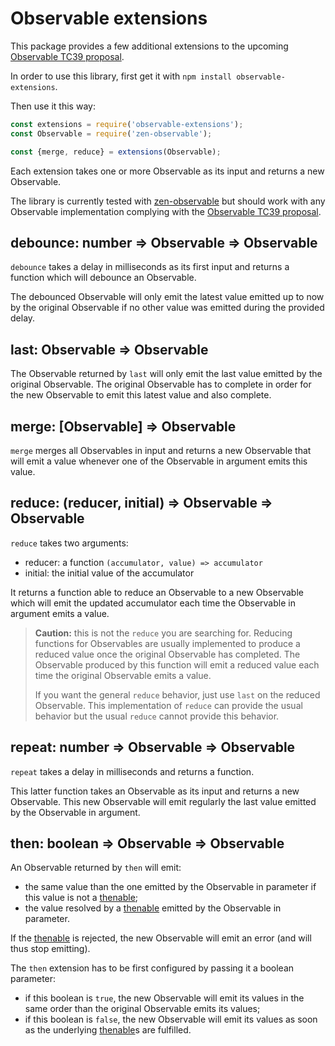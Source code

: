 # Observable extensions

This package provides a few additional extensions to the upcoming [Observable TC39 proposal].

In order to use this library, first get it with `npm install observable-extensions`.

Then use it this way:

```js
const extensions = require('observable-extensions');
const Observable = require('zen-observable');

const {merge, reduce} = extensions(Observable);
```

Each extension takes one or more Observable as its input and returns a new Observable.

The library is currently tested with [zen-observable](https://github.com/zenparsing/zen-observable) but should work with any Observable implementation complying with the [Observable TC39 proposal].

## debounce: number => Observable => Observable

`debounce` takes a delay in milliseconds as its first input and returns a function which will debounce an Observable.

The debounced Observable will only emit the latest value emitted up to now by the original Observable if no other value was emitted during the provided delay.

## last: Observable => Observable

The Observable returned by `last` will only emit the last value emitted by the original Observable.
The original Observable has to complete in order for the new Observable to emit this latest value and also complete.

## merge: [Observable] => Observable

`merge` merges all Observables in input and returns a new Observable that will emit a value whenever one of the Observable in argument emits this value.

## reduce: (reducer, initial) => Observable => Observable

`reduce` takes two arguments:

- reducer: a function `(accumulator, value) => accumulator`
- initial: the initial value of the accumulator

It returns a function able to reduce an Observable to a new Observable which will emit the updated accumulator each time the Observable in argument emits a value.

> **Caution:** this is not the `reduce` you are searching for.
> Reducing functions for Observables are usually implemented to produce a reduced value once the original Observable has completed.
> The Observable produced by this function will emit a reduced value each time the original Observable emits a value.
>
> If you want the general `reduce` behavior, just use `last` on the reduced Observable.
> This implementation of `reduce` can provide the usual behavior but the usual `reduce` cannot provide this behavior.

## repeat: number => Observable => Observable

`repeat` takes a delay in milliseconds and returns a function.

This latter function takes an Observable as its input and returns a new Observable.
This new Observable will emit regularly the last value emitted by the Observable in argument.

## then: boolean => Observable => Observable

An Observable returned by `then` will emit:

- the same value than the one emitted by the Observable in parameter if this value is not a [thenable];
- the value resolved by a [thenable] emitted by the Observable in parameter.

If the [thenable] is rejected, the new Observable will emit an error (and will thus stop emitting).

The `then` extension has to be first configured by passing it a boolean parameter:

- if this boolean is `true`, the new Observable will emit its values in the same order than the original Observable emits its values;
- if this boolean is `false`, the new Observable will emit its values as soon as the underlying [thenable]s are fulfilled.

[Observable TC39 proposal]: https://github.com/tc39/proposal-observable
[thenable]: https://promisesaplus.com/#point-7
